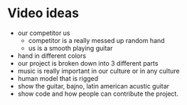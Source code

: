 # Video ideas
- our competitor us
    - competitor is a really messed up random hand
    - us is a smooth playing guitar
- hand in different colors
- our project is broken down into 3 different parts
- music is really important in our culture or in any culture
- human model that is rigged
- show the guitar, bajno, latin american acustic guitar
- show code and how people can contribute the project. 